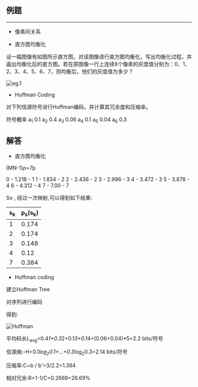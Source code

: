 ## 例题
----
*	像素间关系

*	直方图均衡化

设一幅图像有如图所示直方图，对该图像进行直方图均衡化，写出均衡化过程，并画出均衡化后的直方图。若在原图像一行上连续8个像素的灰度值分别为：0、1、2、3、4、5、6、7，则均衡后，他们的灰度值为多少？

![eg.1](http://appwk.baidu.com/naapi/doc/view?ih=240&rn=1&doc_id=d020d919e2bd960591c67704&o=png_6_0_0_0_0_0_0_892.949_1262.85&pn=3&iw=382&ix=0&sign=94c04a8909309120b04505e846164646&type=1&iy=1268&aimw=382&app_ver=2.9.8.2&ua=bd_800_800_IncredibleS_2.9.8.2_2.3.7&bid=1&app_ua=IncredibleS&uid=&cuid=&fr=3&Bdi_bear=WIFI&from=3_10000&bduss=&pid=1&screen=800_800&sys_ver=2.3.7  "e.g1")


* Huffman Coding


对下列信源符号进行Huffman编码，并计算其冗余度和压缩率。

符号概率
a<sub>1</sub> 0.1
a<sub>2</sub> 0.4
a<sub>3</sub> 0.06
a<sub>4</sub> 0.1
a<sub>5</sub> 0.04
a<sub>6</sub> 0.3






## 解答

* 直方图均衡化

(MN-1)*p=7*p 

0 - 1.218 - 1
1  - 1.834 - 2
2 - 2.436 - 2
3 - 2.996 - 3
4 - 3.472 - 3
5 - 3.878 - 4
6 - 4.312 - 4
7 - 7.00 - 7

So , 经过一次映射,可以得到如下结果:

|s<sub>k</sub>|p<sub>s</sub>(s<sub>k</sub>)|
|---|---|
|1|0.174|
|2|0.174|
|3|0.148|
|4|0.12|
|7|0.384|

* Huffman coding

建立Huffman Tree 

对序列进行编码

得到:

![Huffman](http://appwk.baidu.com/naapi/doc/view?ih=176&rn=1&doc_id=d020d919e2bd960591c67704&o=png_6_0_0_0_0_0_0_892.949_1262.85&pn=3&iw=448&ix=0&sign=94c04a8909309120b04505e846164646&type=1&iy=2466&aimw=448&app_ver=2.9.8.2&ua=bd_800_800_IncredibleS_2.9.8.2_2.3.7&bid=1&app_ua=IncredibleS&uid=&cuid=&fr=3&Bdi_bear=WIFI&from=3_10000&bduss=&pid=1&screen=800_800&sys_ver=2.3.7) 

平均码长L<sub>avg</sub>=0.4*1+0.3*2+0.1*3+0.1*4+(0.06+0.04)*5=2.2 bits/符号

信源熵:-H=0.1*log<sub>2</sub>0.1+...+0.3*log<sub>2</sub>0.3=2.14 bits/符号

压缩率:C=b / b'=3/2.2=1.364

相对冗余:R=1-1/C=0.2669=26.69%
